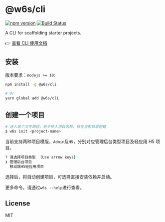 # @w6s/cli 

[![npm version](https://badge.fury.io/js/%40w6s%2Fcli.svg)](https://badge.fury.io/js/%40w6s%2Fcli) [![Build Status](https://travis-ci.org/WorkPlusFE/cli.svg?branch=master)](https://travis-ci.org/WorkPlusFE/cli)

A CLI for scaffolding starter projects.

👉 [查看 CLI 使用文档](https://open.workplus.io/dev/DevOps/)

## 安装

版本要求：`nodejs >= 10`:

```bash
npm install -g @w6s/cli

# Or
yarn global add @w6s/cli
```

## 创建一个项目

```bash
# 进入某个文件路径，若不传入项目名称，将在当前目录创建
$ w6s init <project-name>
```

当前支持两种项目模版，`Admin`及`H5`，分别对应管理后台类型项目及轻应用 H5 项目。

```bash
? 请选择项目类型  (Use arrow keys)
❯ 管理后台项目 
  移动端H5轻应用项目 
```

选择后，将自动创建项目，可选择直接安装依赖并启动。

更多命令，请通过`w6s --help`进行查看。

## License

MIT
